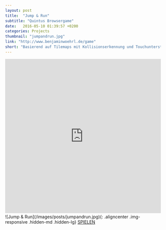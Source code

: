 ```yaml
---
layout: post
title:  "Jump & Run"
subtitle: "Quintus Browsergame"
date:   2016-05-10 01:39:57 +0200
categories: Projects
thumbnail: "jumpandrun.jpg"
link: "http://www.benjaminwoehrl.de/game"
short: "Basierend auf Tilemaps mit Kollisionserkennung und Touchunterstützung."
---
```


<iframe class="hidden-xs hidden-sm" src="http://www.benjaminwoehrl.de/game" name="benjaminwoehrl-game" width="100%" height="500" frameborder="0">
	Ihr Browser kann leider keine eingebetteten Frames anzeigen:
	Sie können die eingebettete Seite über den folgenden Verweis
	aufrufen: <a href="http://www.benjaminwoehrl.de/game">GAME</a>&nbsp;
	&nbsp;
</iframe>
![Jump & Run](/images/posts/jumpandrun.jpg){: .aligncenter .img-responsive .hidden-md .hidden-lg}
<a class="hidden-md hidden-lg" href='http://www.benjaminwoehrl.de/game'>SPIELEN</a>

